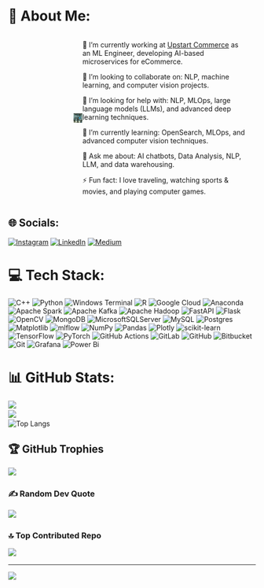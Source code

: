 # 💫 About Me:
<div style="display: flex; align-items: center; justify-content: flex-end;">
    <div style="flex: 0 0 30%;">
    <img align="right" src="readme.png" alt="My Tech Setup" style="width: 12%; object-fit: cover;">
  </div>
  <div style="flex: 1; margin-right: 20px;">
    <p>🔭 I’m currently working at <a href="https://upstartcommerce.com/">Upstart Commerce</a> as an ML Engineer, developing AI-based microservices for eCommerce.</p>
    <p>👯 I’m looking to collaborate on: NLP, machine learning, and computer vision projects.</p>
    <p>🤝 I’m looking for help with: NLP, MLOps, large language models (LLMs), and advanced deep learning techniques.</p>
    <p>🌱 I’m currently learning: OpenSearch, MLOps, and advanced computer vision techniques.</p>
    <p>💬 Ask me about: AI chatbots, Data Analysis, NLP, LLM, and data warehousing.</p>
    <p>⚡ Fun fact: I love traveling, watching sports & movies, and playing computer games.</p>
  </div>
</div>




## 🌐 Socials:
[![Instagram](https://img.shields.io/badge/Instagram-%23E4405F.svg?logo=Instagram&logoColor=white)](https://instagram.com/data_with_maddy) [![LinkedIn](https://img.shields.io/badge/LinkedIn-%230077B5.svg?logo=linkedin&logoColor=white)](https://linkedin.com/in/muhammad-mudassar-a65645192) [![Medium](https://img.shields.io/badge/Medium-12100E?logo=medium&logoColor=white)](https://medium.com/@@muhammad_mudassar) 

# 💻 Tech Stack:
![C++](https://img.shields.io/badge/c++-%2300599C.svg?style=flat&logo=c%2B%2B&logoColor=white) ![Python](https://img.shields.io/badge/python-3670A0?style=flat&logo=python&logoColor=ffdd54) ![Windows Terminal](https://img.shields.io/badge/Windows%20Terminal-%234D4D4D.svg?style=flat&logo=windows-terminal&logoColor=white) ![R](https://img.shields.io/badge/r-%23276DC3.svg?style=flat&logo=r&logoColor=white) ![Google Cloud](https://img.shields.io/badge/GoogleCloud-%234285F4.svg?style=flat&logo=google-cloud&logoColor=white) ![Anaconda](https://img.shields.io/badge/Anaconda-%2344A833.svg?style=flat&logo=anaconda&logoColor=white) ![Apache Spark](https://img.shields.io/badge/Apache%20Spark-FDEE21?style=flat&logo=apachespark&logoColor=black) ![Apache Kafka](https://img.shields.io/badge/Apache%20Kafka-000?style=flat&logo=apachekafka) ![Apache Hadoop](https://img.shields.io/badge/Apache%20Hadoop-66CCFF?style=flat&logo=apachehadoop&logoColor=black) ![FastAPI](https://img.shields.io/badge/FastAPI-005571?style=flat&logo=fastapi) ![Flask](https://img.shields.io/badge/flask-%23000.svg?style=flat&logo=flask&logoColor=white) ![OpenCV](https://img.shields.io/badge/opencv-%23white.svg?style=flat&logo=opencv&logoColor=white) ![MongoDB](https://img.shields.io/badge/MongoDB-%234ea94b.svg?style=flat&logo=mongodb&logoColor=white) ![MicrosoftSQLServer](https://img.shields.io/badge/Microsoft%20SQL%20Server-CC2927?style=flat&logo=microsoft%20sql%20server&logoColor=white) ![MySQL](https://img.shields.io/badge/mysql-4479A1.svg?style=flat&logo=mysql&logoColor=white) ![Postgres](https://img.shields.io/badge/postgres-%23316192.svg?style=flat&logo=postgresql&logoColor=white) ![Matplotlib](https://img.shields.io/badge/Matplotlib-%23ffffff.svg?style=flat&logo=Matplotlib&logoColor=black) ![mlflow](https://img.shields.io/badge/mlflow-%23d9ead3.svg?style=flat&logo=numpy&logoColor=blue) ![NumPy](https://img.shields.io/badge/numpy-%23013243.svg?style=flat&logo=numpy&logoColor=white) ![Pandas](https://img.shields.io/badge/pandas-%23150458.svg?style=flat&logo=pandas&logoColor=white) ![Plotly](https://img.shields.io/badge/Plotly-%233F4F75.svg?style=flat&logo=plotly&logoColor=white) ![scikit-learn](https://img.shields.io/badge/scikit--learn-%23F7931E.svg?style=flat&logo=scikit-learn&logoColor=white) ![TensorFlow](https://img.shields.io/badge/TensorFlow-%23FF6F00.svg?style=flat&logo=TensorFlow&logoColor=white) ![PyTorch](https://img.shields.io/badge/PyTorch-%23EE4C2C.svg?style=flat&logo=PyTorch&logoColor=white) ![GitHub Actions](https://img.shields.io/badge/github%20actions-%232671E5.svg?style=flat&logo=githubactions&logoColor=white) ![GitLab](https://img.shields.io/badge/gitlab-%23181717.svg?style=flat&logo=gitlab&logoColor=white) ![GitHub](https://img.shields.io/badge/github-%23121011.svg?style=flat&logo=github&logoColor=white) ![Bitbucket](https://img.shields.io/badge/bitbucket-%230047B3.svg?style=flat&logo=bitbucket&logoColor=white) ![Git](https://img.shields.io/badge/git-%23F05033.svg?style=flat&logo=git&logoColor=white) ![Grafana](https://img.shields.io/badge/grafana-%23F46800.svg?style=flat&logo=grafana&logoColor=white) ![Power Bi](https://img.shields.io/badge/power_bi-F2C811?style=flat&logo=powerbi&logoColor=black)
# 📊 GitHub Stats:
![](https://github-readme-stats.vercel.app/api?username=Mudassar-MLE&theme=noctis_minimus&hide_border=false&include_all_commits=true&count_private=true)<br/>
![](https://github-readme-streak-stats.herokuapp.com/?user=Mudassar-MLE&theme=noctis_minimus&hide_border=false)<br/>
![Top Langs](https://github-readme-stats.vercel.app/api/top-langs/?username=Mudassar-MLE&theme=noctis_minimus&hide_border=false&include_all_commits=true&count_private=true&layout=compact&v=2)


## 🏆 GitHub Trophies
![](https://github-profile-trophy.vercel.app/?username=Mudassar-MLE&theme=cobalt2&no-frame=false&no-bg=false&margin-w=4)

### ✍️ Random Dev Quote
![](https://quotes-github-readme.vercel.app/api?type=vetical&theme=tokyonight)

### 🔝 Top Contributed Repo
![](https://github-contributor-stats.vercel.app/api?username=Mudassar-MLE&limit=5&theme=noctis_minimus&combine_all_yearly_contributions=true)

---
[![](https://visitcount.itsvg.in/api?id=Mudassar-MLE&icon=9&color=12)](https://visitcount.itsvg.in)

<!-- Proudly created with GPRM ( https://gprm.itsvg.in ) -->

